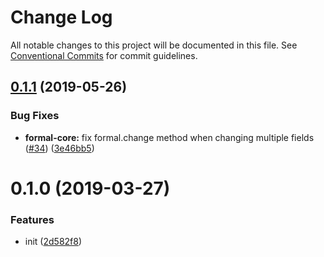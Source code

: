# Change Log

All notable changes to this project will be documented in this file.
See [Conventional Commits](https://conventionalcommits.org) for commit guidelines.

## [0.1.1](https://github.com/rubenamorim/formal/compare/v0.1.0...v0.1.1) (2019-05-26)

### Bug Fixes

- **formal-core:** fix formal.change method when changing multiple fields ([#34](https://github.com/rubenamorim/formal/issues/34)) ([3e46bb5](https://github.com/rubenamorim/formal/commit/3e46bb5))

# 0.1.0 (2019-03-27)

### Features

- init ([2d582f8](https://github.com/kevinwolfcr/formal/commit/2d582f8))
